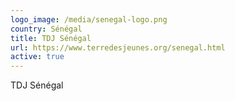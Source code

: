 ```yaml
---
logo_image: /media/senegal-logo.png
country: Sénégal
title: TDJ Sénégal
url: https://www.terredesjeunes.org/senegal.html
active: true
---
```

TDJ Sénégal